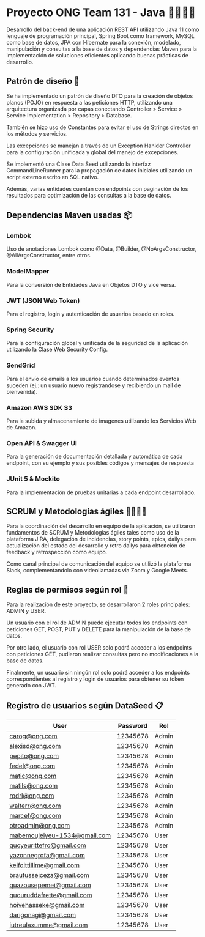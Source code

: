 # Proyecto ONG Team 131 - Java 👨‍💻👩‍💻

Desarrollo del back-end de una aplicación REST API utilizando Java 11 como lenguaje de programación principal, Spring Boot como framework, MySQL como base de datos, JPA con Hibernate para la conexión, modelado, manipulación y consultas a la base de datos y dependencias Maven para la implementación de soluciones eficientes aplicando buenas prácticas de desarrollo.

## Patrón de diseño 📐

Se ha implementado un patrón de diseño DTO para la creación de objetos planos (POJO) en respuesta a las peticiones HTTP, utilizando una arquitectura organizada por capas conectando Controller > Service > Service Implementation > Repository > Database.

También se hizo uso de Constantes para evitar el uso de Strings directos en los métodos y servicios.

Las excepciones se manejan a través de un Exception Hanlder Controller para la configuración unificada y global del manejo de excepciones.

Se implementó una Clase Data Seed utilizando la interfaz CommandLineRunner para la propagación de datos iniciales utilizando un script externo escrito en SQL nativo.

Además, varias entidades cuentan con endpoints con paginación de los resultados para optimización de las consultas a la base de datos.

## Dependencias Maven usadas 📦

### Lombok

Uso de anotaciones Lombok como @Data, @Builder, @NoArgsConstructor, @AllArgsConstructor, entre otros.

###  ModelMapper

Para la conversión de Entidades Java en Objetos DTO y vice versa.

### JWT (JSON Web Token)

Para el registro, login y autenticación de usuarios basado en roles.

### Spring Security

Para la configuración global y unificada de la seguridad de la aplicación utilizando la Clase Web Security Config.

### SendGrid

Para el envío de emails a los usuarios cuando determinados eventos suceden (ej.: un usuario nuevo registrandose y recibiendo un mail de bienvenida).

### Amazon AWS SDK S3

Para la subida y almacenamiento de imagenes utilizando los Servicios Web de Amazon.

### Open API & Swagger UI

Para la generación de documentación detallada y automática de cada endpoint, con su ejemplo y sus posibles códigos y mensajes de respuesta

### JUnit 5 & Mockito

Para la implementación de pruebas unitarias a cada endpoint desarrollado.


## SCRUM y Metodologias ágiles 🙋‍♀️🙋‍♂️

Para la coordinación del desarrollo en equipo de la aplicación, se utilizaron fundamentos de SCRUM y Metodologias ágiles tales como uso de la plataforma JIRA, delegación de incidencias, story points, epics, dailys para actualización del estado del desarrollo y retro dailys para obtención de feedback y retrospección como equipo.

Como canal principal de comunicación del equipo se utilizó la plataforma Slack, complementandolo con videollamadas via Zoom y Google Meets.

## Reglas de permisos según rol 🚦

Para la realización de este proyecto, se desarrollaron 2 roles principales: ADMIN y USER.

Un usuario con el rol de ADMIN puede ejecutar todos los endpoints con peticiones GET, POST, PUT y DELETE para la manipulación de la base de datos.

Por otro lado, el usuario con rol USER solo podrá acceder a los endpoints con peticiones GET, pudieron realizar consultas pero no modificaciones a la base de datos.

Finalmente, un usuario sin ningún rol solo podrá acceder a los endpoints correspondientes al registro y login de usuarios para obtener su token generado con JWT.

## Registro de usuarios según DataSeed 📋

| User | Password | Rol |
| ------------- | ------------- | ------------- |
| carog@ong.com | 12345678 | Admin |
| alexisd@ong.com | 12345678 | Admin |
| pepito@ong.com | 12345678 | Admin |
| fedel@ong.com | 12345678 | Admin |
| matic@ong.com | 12345678 | Admin |
| matils@ong.com | 12345678 | Admin |
| rodri@ong.com | 12345678 | Admin |
| walterr@ong.com | 12345678 | Admin |
| marcef@ong.com | 12345678 | Admin |
| otroadmin@ong.com | 12345678 | Admin |
| mabemoujeiyeu-1534@gmail.com | 12345678 | User |
| quoyeurittefro@gmail.com | 12345678 | User |
| yazonnegrofa@gmail.com | 12345678 | User |
| keifoittillime@gmail.com | 12345678 | User |
| brautusseiceza@gmail.com | 12345678 | User |
| quazousepemei@gmail.com | 12345678 | User |
| quouruddafrette@gmail.com | 12345678 | User |
| hoivehasseke@gmail.com | 12345678 | User |
| darigonagi@gmail.com | 12345678 | User |
| jutreulaxumme@gmail.com | 12345678 | User |
